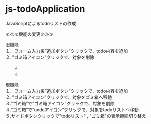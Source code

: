 # js-todoApplication

JavaScriptによるtodoリストの作成

≪≪≪機能の変更≫≫≫<br>

旧機能<br>
１．フォーム入力後”追加ボタン”クリックで、todo内容を追加<br>
２．”ゴミ箱アイコン”クリックで、対象を削除<br>

　　↓<br>
　　↓<br>

現機能<br>
１．フォーム入力後”追加ボタン”クリックで、todo内容を追加<br>
２．”ゴミ箱アイコン”クリックで、対象をゴミ箱へ移動<br>
３.”ゴミ箱”で”ゴミ箱アイコン”クリックで、対象を削除<br>
４.”ゴミ箱”で”undoアイコン”クリックで、対象をtodoリストへ移動<br>
５.サイドボタンクリックで"todoリスト" , "ゴミ箱"の表示範囲切り替え<br>

